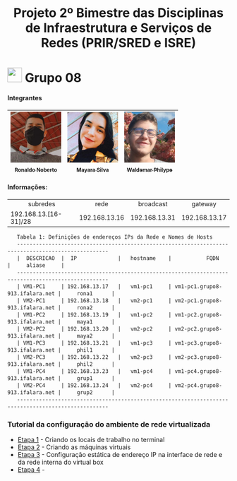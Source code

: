 <h1 align="center"> Projeto 2º Bimestre das Disciplinas de Infraestrutura e Serviços de Redes (PRIR/SRED e ISRE) <h1>
<img src = "https://user-images.githubusercontent.com/63050133/156777293-72a6e681-2582-4a9d-ad92-09d1181d47c7.gif" width = 33px height = 33px> Grupo 08
 
#### Integrantes
 
| [<img src="./Integrantes/ronaldo.jpeg" width=115><br><sub>Ronaldo Noberto</sub>](https://github.com/Ronaldo913) |  [<img src="./Integrantes/mayara.jpeg" width=115><br><sub>Mayara Silva</sub>](https://github.com/mayarinhan) |  [<img src="./Integrantes/waldemar.jpeg" width=115><br><sub>Waldemar Philype</sub>](https://github.com/WPLiraa) |
| :---: | :---: | :---: |

#### Informações:

<table align="center">
    <tr>
        <td align="center">subredes</td>
        <td align="center">rede</td>
        <td align="center">broadcast</td>
        <td align="center">gateway</td>
    </tr>
    <tr>
        <td>192.168.13.[16-31]/28</td>
        <td>192.168.13.16</td>
        <td>192.168.13.31</td>
        <td>192.168.13.17</td>
    </tr>
</table>

```
   Tabela 1: Definições de endereços IPs da Rede e Nomes de Hosts
   ---------------------------------------------------------------------------------------------------
   |  DESCRICAO  |  IP             |   hostname    |           FQDN                 |     aliase     |
   ---------------------------------------------------------------------------------------------------
   | VM1-PC1     | 192.168.13.17   |   vm1-pc1     | vm1-pc1.grupo8-913.ifalara.net |     rona1      |
   | VM2-PC1     | 192.168.13.18   |   vm2-pc1     | vm2-pc1.grupo8-913.ifalara.net |     rona2      |
   | VM1-PC2     | 192.168.13.19   |   vm1-pc2     | vm1-pc2.grupo8-913.ifalara.net |     maya1      |
   | VM2-PC2     | 192.168.13.20   |   vm2-pc2     | vm2-pc2.grupo8-913.ifalara.net |     maya2      |
   | VM1-PC3     | 192.168.13.21   |   vm1-pc3     | vm1-pc3.grupo8-913.ifalara.net |     phil1      |
   | VM2-PC3     | 192.168.13.22   |   vm2-pc3     | vm2-pc3.grupo8-913.ifalara.net |     phil2      |
   | VM1-PC4     | 192.168.13.23   |   vm1-pc4     | vm1-pc4.grupo8-913.ifalara.net |     grup1      |
   | VM2-PC4     | 192.168.13.24   |   vm2-pc4     | vm2-pc4.grupo8-913.ifalara.net |     grup2      |
   ---------------------------------------------------------------------------------------------------
```
### Tutorial da configuração do ambiente de rede virtualizada

* [Etapa 1](https://github.com/Ronaldo913/Projeto-de-ISRE---Ambiente-de-rede/blob/main/Etapa01.md) - Criando os locais de trabalho no terminal
* [Etapa 2](https://github.com/Ronaldo913/Projeto-de-ISRE---Ambiente-de-rede/blob/main/Etapa02.md) - Criando as máquinas virtuais
* [Etapa 3](https://github.com/Ronaldo913/Projeto-de-ISRE---Ambiente-de-rede/blob/main/Etapa04.md) - Configuração estática de endereço IP na interface de rede e da rede interna do virtual box
* [Etapa 4](https://github.com/Ronaldo913/Projeto-de-ISRE---Ambiente-de-rede/blob/main/Etapa04.md) - 
